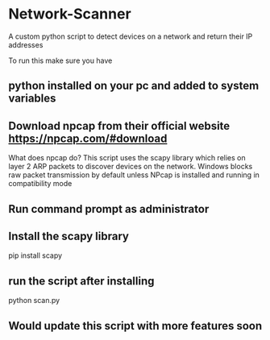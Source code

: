 # Network-Scanner
A custom python script to detect devices on a network and return their IP addresses





To run this make sure you have 
## python installed on your pc and added to system variables
## Download npcap from their official website https://npcap.com/#download
What does npcap do?
This script uses the scapy library which relies on layer 2 ARP packets to discover devices on the network. Windows blocks raw packet transmission by default unless NPcap is installed and running in compatibility mode
## Run command prompt as administrator

## Install the scapy library
pip install scapy

## run the script after installing
python scan.py


## Would update this script with more features soon

